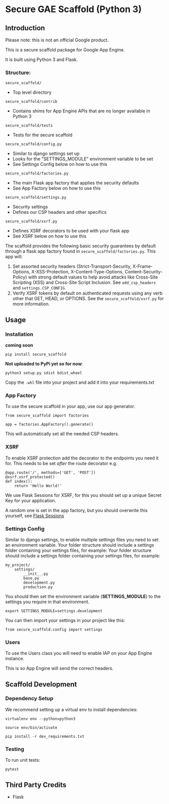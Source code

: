 # Secure GAE Scaffold (Python 3)

## Introduction

Please note: this is not an official Google product.

This is a secure scaffold package for Google App Engine.

It is built using Python 3 and Flask.

### Structure:

`secure_scaffold/` 
- Top level directory

`secure_scaffold/contrib` 
- Contains shims for App Engine APIs that are no longer available in Python 3

`secure_scaffold/tests` 
- Tests for the secure scaffold 

`secure_scaffold/config.py` 
- Similar to django settings set up 
- Looks for the "SETTINGS_MODULE" environment variable to be set 
- See Settings Config below on how to use this

`secure_scaffold/factories.py`
- The main Flask app factory that applies the security defaults
- See App Factory below on how to use this

`secure_scaffold/settings.py`
- Security settings 
- Defines our CSP headers and other specifics

`secure_scaffold/xsrf.py`
- Defines XSRF decorators to be used with your flask app 
- See XSRF below on how to use this


The scaffold provides the following basic security guarantees by default through
a flask app factory found in `secure_scaffold/factories.py`. This app will:

1. Set assorted security headers (Strict-Transport-Security, X-Frame-Options,
   X-XSS-Protection, X-Content-Type-Options, Content-Security-Policy) with
   strong default values to help avoid attacks like Cross-Site Scripting (XSS)
   and Cross-Site Script Inclusion.  See  `add_csp_headers` and
   `settings.CSP_CONFIG`.
1. Verify XSRF tokens by default on authenticated requests using any verb other
   that GET, HEAD, or OPTIONS.  See the `secure_scaffold/xsrf.py` for more information.

## Usage

### Installation

**coming soon**

`pip install secure_scaffold`

**Not uploaded to PyPi yet so for now**:

` python3 setup.py sdist bdist_wheel `

Copy the `.whl` file into your project and add it into your requirements.txt


### App Factory

To use the secure scaffold in your app, use our app generator.

    from secure_scaffold import factories
    
    app = factories.AppFactory().generate()
    
This will automatically set all the needed CSP headers.

### XSRF

To enable XSRF protection add the decorator to the endpoints you need it for.
This needs to be set *after* the route decorator
e.g.

    @app.route('/', methods=['GET', 'POST'])
    @xsrf.xsrf_protected()
    def index():
        return 'Hello World!'


We use Flask Sessions for XSRF, for this you should set up a unique Secret Key for your application.

A random one is set in the app factory, but you should overwrite this yourself, see [Flask Sessions](http://flask.pocoo.org/docs/1.0/quickstart/#sessions)


### Settings Config

Similar to django settings, to enable multiple settings files you need to set an environment variable.
Your folder structure should include a settings folder containing your settings files, for example:
Your folder structure should include a settings folder containing your settings files, for example:

    my_project/
        settings/
            __init__.py
            base.py
            development.py
            production.py
            
You should then set the environment variable (**SETTINGS_MODULE**) to the settings you require in that environment.

    export SETTINGS_MODULE=settings.development
    
You can then import your settings in your project like this:

    from secure_scaffold.config import settings

### Users 

To use the Users class you will need to enable IAP on your App Engine instance. 

This is so App Engine will send the correct headers.

## Scaffold Development

### Dependency Setup

We recommend setting up a virtual env to install dependencies:

`virtualenv env --python=python3`

`source env/bin/activate`

`pip install -r dev_requirements.txt`

### Testing

To run unit tests:

`pytest`


## Third Party Credits

- Flask
